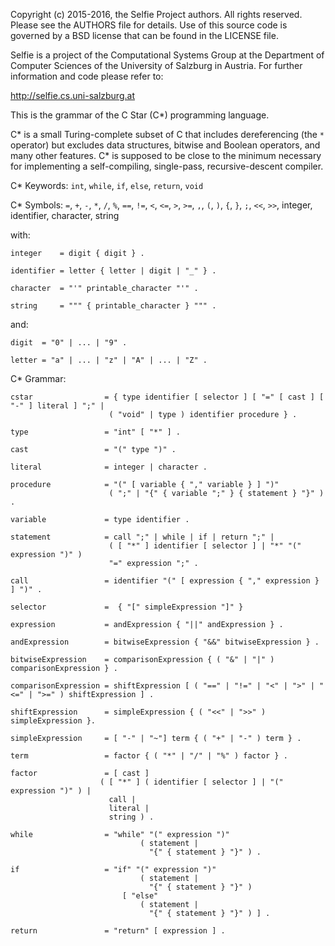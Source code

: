 Copyright (c) 2015-2016, the Selfie Project authors. All rights reserved. Please see the AUTHORS file for details. Use of this source code is governed by a BSD license that can be found in the LICENSE file.

Selfie is a project of the Computational Systems Group at the Department of Computer Sciences of the University of Salzburg in Austria. For further information and code please refer to:

http://selfie.cs.uni-salzburg.at

This is the grammar of the C Star (C\*) programming language.

C\* is a small Turing-complete subset of C that includes dereferencing (the `*` operator) but excludes data structures, bitwise and Boolean operators, and many other features. C\* is supposed to be close to the minimum necessary for implementing a self-compiling, single-pass, recursive-descent compiler.

C\* Keywords: `int`, `while`, `if`, `else`, `return`, `void`

C\* Symbols: `=`, `+`, `-`, `*`, `/`, `%`, `==`, `!=`, `<`, `<=`, `>`, `>=`, `,`, `(`, `)`, `{`, `}`, `;`, `<<`, `>>`, integer, identifier, character, string

with:

```
integer    = digit { digit } .

identifier = letter { letter | digit | "_" } .

character  = "'" printable_character "'" .

string     = """ { printable_character } """ .
```

and:

```
digit  = "0" | ... | "9" .

letter = "a" | ... | "z" | "A" | ... | "Z" .
```

C\* Grammar:

```
cstar                = { type identifier [ selector ] [ "=" [ cast ] [ "-" ] literal ] ";" |
                      ( "void" | type ) identifier procedure } .

type                 = "int" [ "*" ] .

cast                 = "(" type ")" .

literal              = integer | character .

procedure            = "(" [ variable { "," variable } ] ")"
                      ( ";" | "{" { variable ";" } { statement } "}" ) .

variable             = type identifier .

statement            = call ";" | while | if | return ";" |
                      ( [ "*" ] identifier [ selector ] | "*" "(" expression ")" )
                      "=" expression ";" .

call                 = identifier "(" [ expression { "," expression } ] ")" .

selector             =  { "[" simpleExpression "]" }

expression           = andExpression { "||" andExpression } .

andExpression        = bitwiseExpression { "&&" bitwiseExpression } .

bitwiseExpression    = comparisonExpression { ( "&" | "|" ) comparisonExpression } .

comparisonExpression = shiftExpression [ ( "==" | "!=" | "<" | ">" | "<=" | ">=" ) shiftExpression ] .

shiftExpression      = simpleExpression { ( "<<" | ">>" ) simpleExpression }.

simpleExpression     = [ "-" | "~"] term { ( "+" | "-" ) term } .

term                 = factor { ( "*" | "/" | "%" ) factor } .

factor               = [ cast ]
                    ( [ "*" ] ( identifier [ selector ] | "(" expression ")" ) |
                      call |
                      literal |
                      string ) .

while                = "while" "(" expression ")"
                             ( statement |
                               "{" { statement } "}" ) .

if                   = "if" "(" expression ")"
                             ( statement |
                               "{" { statement } "}" )
                         [ "else"
                             ( statement |
                               "{" { statement } "}" ) ] .

return               = "return" [ expression ] .
```
